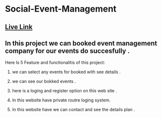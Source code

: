 # Social-Event-Management

## [ Live Link ](https://social-event-management-dcf23.web.app/)

## In this project we can booked event management company for our events do succesfully . 
Here Is 5 Feature  and functionalitis of this project:
1. we can select any events for booked with see details . 
2. we can see our bokked events .

3. here is a loging and register option on this web site .

4. In this website have private routre loging system.

5. In this website have we can contact and see the details plan .
